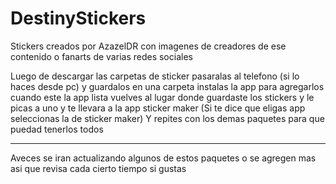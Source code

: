 # DestinyStickers
Stickers creados por AzazelDR con imagenes de creadores de ese contenido o fanarts de varias redes sociales

Luego de descargar las carpetas de sticker pasaralas al telefono (si lo haces desde pc) y guardalos en una carpeta
instalas la app para agregarlos
cuando este la app lista vuelves al lugar donde guardaste los stickers y le picas a uno y te llevara a la app sticker maker (Si te dice que eligas app seleccionas la de sticker maker)
Y repites con los demas paquetes para que puedad tenerlos todos

---------------------------------------------------------------
Aveces se iran actualizando algunos de estos paquetes o se agregen mas asi que revisa cada cierto tiempo si gustas
